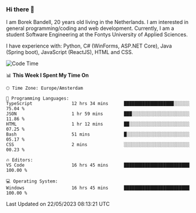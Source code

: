 ### Hi there 👋

I am Borek Bandell, 20 years old living in the Netherlands. I am interested in general programming/coding and web development. Currently, I am a student Software Engineering at the Fontys University of Applied Sciences.

I have experience with: Python, C# (WinForms, ASP.NET Core), Java (Spring boot), JavaScript (ReactJS), HTML and CSS.

<!--START_SECTION:waka-->
![Code Time](http://img.shields.io/badge/Code%20Time-584%20hrs%202%20mins-blue)

📊 **This Week I Spent My Time On** 

```text
🕑︎ Time Zone: Europe/Amsterdam

💬 Programming Languages: 
TypeScript               12 hrs 34 mins      ███████████████████░░░░░░   75.04 % 
JSON                     1 hr 59 mins        ███░░░░░░░░░░░░░░░░░░░░░░   11.86 % 
HTML                     1 hr 12 mins        ██░░░░░░░░░░░░░░░░░░░░░░░   07.25 % 
Bash                     51 mins             █░░░░░░░░░░░░░░░░░░░░░░░░   05.17 % 
CSS                      2 mins              ░░░░░░░░░░░░░░░░░░░░░░░░░   00.23 % 

🔥 Editors: 
VS Code                  16 hrs 45 mins      █████████████████████████   100.00 % 

💻 Operating System: 
Windows                  16 hrs 45 mins      █████████████████████████   100.00 % 
```


 Last Updated on 22/05/2023 08:13:21 UTC
<!--END_SECTION:waka-->

<!--**tcBorek2002/tcBorek2002** is a ✨ _special_ ✨ repository because its `README.md` (this file) appears on your GitHub profile.

Here are some ideas to get you started:

- 🔭 I’m currently working on ...
- 🌱 I’m currently learning ...
- 👯 I’m looking to collaborate on ...
- 🤔 I’m looking for help with ...
- 💬 Ask me about ...
- 📫 How to reach me: ...
- 😄 Pronouns: ...
- ⚡ Fun fact: ...
-->
